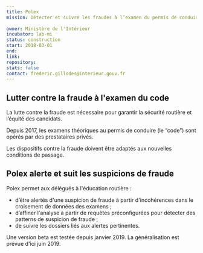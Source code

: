 ```yaml
---
title: Polex
mission: Détecter et suivre les fraudes à l’examen du permis de conduire
 
owner: Ministère de l'Intérieur
incubator: lab-mi
status: construction
start: 2018-03-01
end:
link:
repository: 
stats: false
contact: frederic.gillodes@interieur.gouv.fr
---
```


## Lutter contre la fraude à l'examen du code

La lutte contre la fraude est nécessaire pour garantir la sécurité routière et l’équité des candidats.
 
Depuis 2017, les examens théoriques au permis de conduire (le “code”) sont opérés par des prestataires privés. 

Les dispositifs contre la fraude doivent être adaptés aux nouvelles conditions de passage.

## Polex alerte et suit les suspicions de fraude

Polex permet aux délégués à l'éducation routière : 

- d’être alertés d'une suspicion de fraude à partir d'incohérences dans le croisement de données des examens ;
- d’affiner l'analyse à partir de requêtes préconfigurées pour détecter des patterns de suspicion de fraude ;
- de suivre les dossiers liés aux alertes pertinentes.

Une version beta est testée depuis janvier 2019. La généralisation est prévue d'ici juin 2019.

